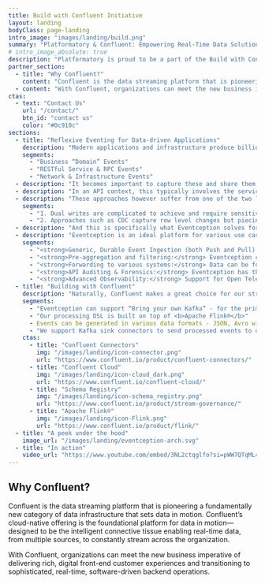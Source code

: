 ```yaml
---
title: Build with Confluent Initiative
layout: landing
bodyClass: page-landing
intro_image: "images/landing/build.png"
summary: "Platformatory & Confluent: Empowering Real-Time Data Solutions"
# intro_image_absolute: true
description: "Platformatory is proud to be a part of the Build with Confluent initiative. By verifying our streaming-based use cases with Confluent, you can have confidence that our Confluent-based service offering is not only built on the leading data streaming platform but also verified by the experts at Confluent."
partner_section:
  - title: "Why Confluent?"
    content: "Confluent is the data streaming platform that is pioneering a fundamentally new category of data infrastructure that sets data in motion. Confluent’s cloud-native offering is the foundational platform for data in motion—designed to be the intelligent connective tissue enabling real-time data, from multiple sources, to constantly stream across the organization."
  - content: "With Confluent, organizations can meet the new business imperative of delivering rich, digital front-end customer experiences and transitioning to sophisticated, real-time, software-driven backend operations."
ctas:
  - text: "Contact Us"
    url: "/contact/"
    btn_id: "contact us"
    color: "#0c910c"
sections:
  - title: "Reflexive Eventing for Data-driven Applications"
    description: "Modern applications and infrastructure produce billions of events of interest. These can be"
    segments:
      - "Business “Domain” Events"
      - "RESTful Service & RPC Events"
      - "Network & Infrastructure Events"
  - description: "It becomes important to capture these and share them with the right stakeholders for processing and deriving insights from them. For example, in an e-commerce product, when an order is placed, multiple entities, such as shipping, payment, billing, BI, etc., are interested in the event."
  - description: "In an API context, this typically involves the service performing a dual write to the database and the message broker, or the same changes being passed through to the message broker using an approach like change data capture."
  - description: "These approaches however suffer from one of the two limitations"
    segments:
      - "1. Dual writes are complicated to achieve and require sensitive code changes. Many times, these maybe legacy applications or outside our domain of control"
      - "2. Approaches such as CDC capture row level changes but piecing back domain objects from table and row level changes requires a lot of complex stream processing."
  - description: "And this is specifically what Eventception solves for. It does this by treating the API history as a transactional log. Eventception hooks into common network layer proxies and agents to synthesize, aggregate and distribute events in a variety of formats."
  - description: "Eventception is an ideal platform for various use cases, starting from"
    segments:
      - "<strong>Generic, Durable Event Ingestion (both Push and Pull):</strong> Eventception can be used to ingest events from various L4-L7 proxies, network logging appliances or existing syslog agents. It has support for REST/HTTP style application services, gRPC, HTTP/2, WebSockets."
      - "<strong>Pre-aggregation and filtering:</strong> Eventception can be used to parse, pre-aggregate and filter data using an idiomatic DSL, so as to summarize, roll-up and efficiently manage massive volumes of data over time."
      - "<strong>Forwarding to various systems:</strong> Data can be forwarded to various systems using connectors: Supporting popular SIEM systems, log-storage systems and analytical data stores. Eventception also supports consuming with Kafka consumers, REST or built-in webhook dispatcher, along with CloudEvent bindings (serverless friendly!)"
      - "<strong>API Auditing & Forensics:</strong> Eventception has the ability to mine granular audit logs for RESTful microservices across your entire API surface."
      - "<strong>Advanced Observability:</strong> Support for Open Telemetry APIs for handling logs, traces and metrics."
  - title: "Building with Confluent"
    description: "Naturally, Confluent makes a great choice for our streaming platform. Here's how -"
    segments:
      - "Eventception can support “Bring your own Kafka” - for the primary destination.  → Can support <b>Confluent Cloud, Confluent Platform</b> and edge Kafka clusters"
      - "Our processing DSL is built on top of <b>Apache Flink®</b>"
      - Events can be generated in various data formats - JSON, Avro with <b>Confluent Schema Registry</b>
      - "We support Kafka sink connectors to send processed events to destinations → can also leverage <b>Confluent Cloud fully managed connectors</b>"
    ctas:
      - title: "Confluent Connectors"
        img: "/images/landing/icon-connector.png"
        url: "https://www.confluent.io/product/confluent-connectors/"
      - title: "Confluent Cloud"
        img: "/images/landing/icon-cloud_dark.png"
        url: "https://www.confluent.io/confluent-cloud/"
      - title: "Schema Registry"
        img: "/images/landing/icon-schema_registry.png"
        url: "https://www.confluent.io/product/stream-governance/"
      - title: "Apache Flink®"
        img: "/images/landing/icon-Flink.png"
        url: "https://www.confluent.io/product/flink/"
  - title: "A peek under the hood"
    image_url: "/images/landing/eventception-arch.svg"
  - title: "In action"
    video_url: "https://www.youtube.com/embed/3NL2ctqglfo?si=pWW7QTqML49R122G"
---
```


## Why Confluent?

Confluent is the data streaming platform that is pioneering a fundamentally new category of data infrastructure that sets data in motion. Confluent’s cloud-native offering is the foundational platform for data in motion—designed to be the intelligent connective tissue enabling real-time data, from multiple sources, to constantly stream across the organization.

With Confluent, organizations can meet the new business imperative of delivering rich, digital front-end customer experiences and transitioning to sophisticated, real-time, software-driven backend operations.

<!-- # Our Joint Solution

Insert text about the joint solution. Provide some background and explain what this solution solves for. Highlight the benefits and the unique value proposition. -->

